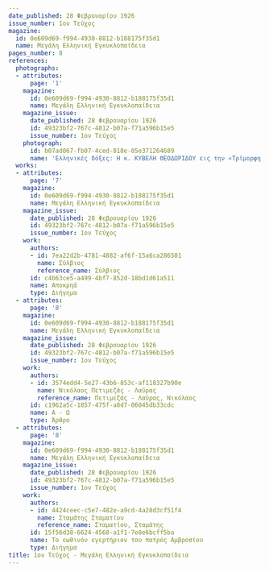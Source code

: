 ```yaml
---
date_published: 28 Φεβρουαρίου 1926
issue_number: 1ον Τεύχος
magazine:
  id: 0e609d69-f994-4930-8812-b188175f35d1
  name: Μεγάλη Ελληνική Εγκυκλοπαίδεια
pages_number: 8
references:
  photographs:
  - attributes:
      page: '1'
    magazine:
      id: 0e609d69-f994-4930-8812-b188175f35d1
      name: Μεγάλη Ελληνική Εγκυκλοπαίδεια
    magazine_issue:
      date_published: 28 Φεβρουαρίου 1926
      id: 49323bf2-767c-4812-b07a-f71a596b15e5
      issue_number: 1ον Τεύχος
    photograph:
      id: b07ad067-fb07-4ced-818e-05e371264689
      name: 'Ελληνικές δόξες: Η κ. ΚΥΒΕΛΗ ΘΕΟΔΩΡΙΔΟΥ εις την «Τρίμορφη Γυναίκα»'
  works:
  - attributes:
      page: '7'
    magazine:
      id: 0e609d69-f994-4930-8812-b188175f35d1
      name: Μεγάλη Ελληνική Εγκυκλοπαίδεια
    magazine_issue:
      date_published: 28 Φεβρουαρίου 1926
      id: 49323bf2-767c-4812-b07a-f71a596b15e5
      issue_number: 1ον Τεύχος
    work:
      authors:
      - id: 7ea22d2b-4781-4882-af6f-15a6ca286501
        name: Σύλβιος
        reference_name: Σύλβιος
      id: c4b63ce5-a499-4bf7-852d-18bd1d61a511
      name: Αποκρηά
      type: Διήγημα
  - attributes:
      page: '8'
    magazine:
      id: 0e609d69-f994-4930-8812-b188175f35d1
      name: Μεγάλη Ελληνική Εγκυκλοπαίδεια
    magazine_issue:
      date_published: 28 Φεβρουαρίου 1926
      id: 49323bf2-767c-4812-b07a-f71a596b15e5
      issue_number: 1ον Τεύχος
    work:
      authors:
      - id: 3574edd4-5e27-43b6-853c-af118327b90e
        name: Νικόλαος Πετιμεζάς - Λαύρας
        reference_name: Πετιμεζάς - Λαύρας, Νικόλαος
      id: c1962a5c-1857-475f-a8d7-06045db33cdc
      name: Α - Ω
      type: Άρθρο
  - attributes:
      page: '8'
    magazine:
      id: 0e609d69-f994-4930-8812-b188175f35d1
      name: Μεγάλη Ελληνική Εγκυκλοπαίδεια
    magazine_issue:
      date_published: 28 Φεβρουαρίου 1926
      id: 49323bf2-767c-4812-b07a-f71a596b15e5
      issue_number: 1ον Τεύχος
    work:
      authors:
      - id: 4424ceec-c5e7-482e-a9cd-4a28d3cf51f4
        name: Σταμάτης Σταματίου
        reference_name: Σταματίου, Σταμάτης
      id: 15f56d38-6624-4568-a1f1-7e8e6bcff5ba
      name: Το εωθινόν εγερτήριον του πατρός Αμβροσίου
      type: Διήγημα
title: 1ον Τεύχος - Μεγάλη Ελληνική Εγκυκλοπαίδεια
---
```


